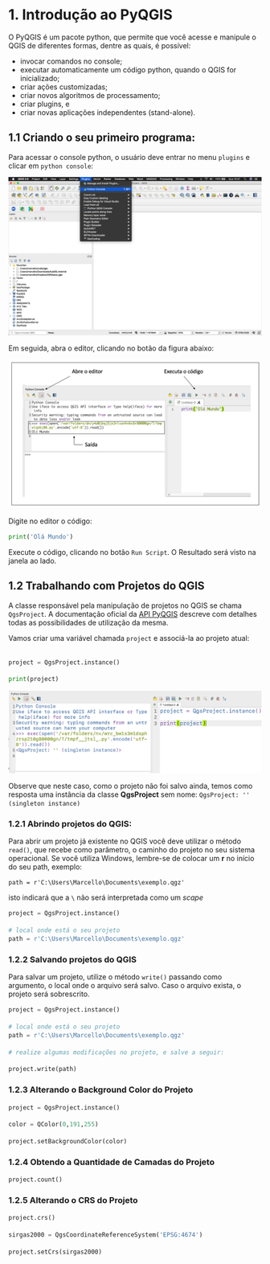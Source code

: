 # 1. Introdução ao PyQGIS

O PyQGIS é um pacote python, que permite que você acesse e manipule o QGIS de diferentes formas, dentre as quais, é possível:

* invocar comandos no console;
* executar automaticamente um código python, quando o QGIS for inicializado;
* criar ações customizadas;
* criar novos algoritmos de processamento;
* criar plugins, e
* criar novas aplicações independentes (stand-alone).

## 1.1 Criando o seu primeiro programa:

Para acessar o console python, o usuário deve entrar no menu `plugins` e clicar em `python console`:

![](.pastes/2020-01-29-15-59-05.png)

Em seguida, abra o editor, clicando no botão da figura abaixo:

![](.pastes/2020-01-31-14-25-53.png)

Digite no editor o código:

```python
print('Olá Mundo')
```

Execute  o código, clicando no botão `Run Script`. O Resultado será visto na janela ao lado.

## 1.2 Trabalhando com Projetos do QGIS

A classe responsável pela manipulação de projetos no QGIS se chama `QgsProject`. A documentação oficial da [API PyQGIS](https://www.qgis.org/pyqgis/3.0/core/Project/QgsProject.html#module-QgsProject) descreve com detalhes todas as possibilidades de utilização da mesma.


Vamos criar uma variável chamada `project` e associá-la ao projeto atual:

```python

project = QgsProject.instance()

print(project)
```

![](imgs/qgsproject.jpg)

Observe que neste caso, como o projeto não foi salvo ainda, temos como resposta uma instância da classe **QgsProject** sem nome: `QgsProject: '' (singleton instance)`


### 1.2.1 Abrindo projetos do QGIS:

Para abrir um projeto já existente no QGIS você deve utilizar o método `read()`, que recebe como parâmetro, o caminho do projeto no seu sistema operacional. Se você utiliza Windows, lembre-se de colocar um **r** no início do seu path, exemplo:

```
path = r'C:\Users\Marcello\Documents\exemplo.qgz'
```

isto indicará que a ```\``` não será interpretada como um *scape*


```python
project = QgsProject.instance()

# local onde está o seu projeto
path = r'C:\Users\Marcello\Documents\exemplo.qgz'

```

### 1.2.2 Salvando projetos do QGIS

Para salvar um projeto, utilize o método `write()` passando como argumento, o local onde o arquivo será salvo. Caso o arquivo exista, o projeto será sobrescrito.


```python
project = QgsProject.instance()

# local onde está o seu projeto
path = r'C:\Users\Marcello\Documents\exemplo.qgz'

# realize algumas modificações no projeto, e salve a seguir:

project.write(path)

```

### 1.2.3 Alterando o Background Color do Projeto

```python
project = QgsProject.instance()

color = QColor(0,191,255)

project.setBackgroundColor(color)
```


### 1.2.4 Obtendo a Quantidade de Camadas do Projeto

```python
project.count()
```

### 1.2.5 Alterando o CRS do Projeto

```python
project.crs()

sirgas2000 = QgsCoordinateReferenceSystem('EPSG:4674')

project.setCrs(sirgas2000)
```
